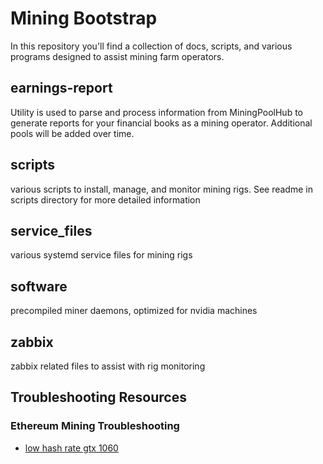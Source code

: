 # Mining Bootstrap

In this repository you'll find a collection of docs, scripts, and various programs designed to assist mining farm operators.

## earnings-report

Utility is used to parse and process information from MiningPoolHub to generate reports for your financial books as a mining operator.
Additional pools will be added over time.

## scripts

various scripts to install, manage, and monitor mining rigs. See readme in scripts directory for more detailed information

## service_files

various systemd service files for mining rigs

## software

precompiled miner daemons, optimized for nvidia machines

## zabbix

zabbix related files to assist with rig monitoring

## Troubleshooting Resources

### Ethereum Mining Troubleshooting

* [low hash rate gtx 1060](https://github.com/ethereum-mining/ethminer/issues/314)
